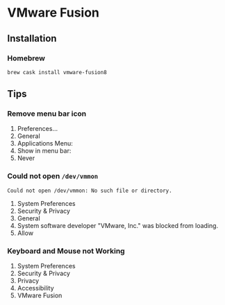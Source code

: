 # VMware Fusion

## Installation

### Homebrew

```sh
brew cask install vmware-fusion8
```

## Tips

### Remove menu bar icon

1. Preferences...
2. General
3. Applications Menu:
4. Show in menu bar:
5. Never

### Could not open `/dev/vmmon`

```log
Could not open /dev/vmmon: No such file or directory.
```

1. System Preferences
2. Security & Privacy
3. General
4. System software developer "VMware, Inc." was blocked from loading.
5. Allow

### Keyboard and Mouse not Working

1. System Preferences
2. Security & Privacy
3. Privacy
4. Accessibility
5. VMware Fusion
